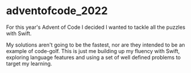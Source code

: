 # adventofcode_2022
For this year's Advent of Code I decided I wanted to tackle all the puzzles with Swift. 

My solutions aren't going to be the fastest, nor are they intended to be an example of code-golf. This is just me building up my fluency with Swift, exploring language features and using a set of well defined problems to target my learning. 


